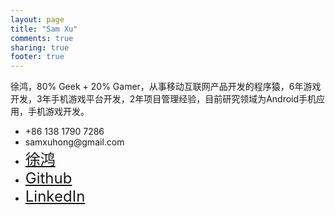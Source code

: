 ```yaml
---
layout: page
title: "Sam Xu"
comments: true
sharing: true
footer: true
---
```

<p>徐鸿，80% Geek + 20% Gamer，从事移动互联网产品开发的程序猿，6年游戏开发，3年手机游戏平台开发，2年项目管理经验，目前研究领域为Android手机应用，手机游戏开发。</p>

<ul>
	<li><span id="ft_mobile" style="font-size:26px"></span>+86 138 1790 7286</li>
	<li><span id="ft_email" style="font-size:26px"></span>samxuhong@gmail.com</li>
	<li><a href="http://weibo.com/111030999" target="_blank" style="font-size:24px"><span id="ft_weibo"></span>徐鸿</a></li>
	<li><a href="http://github.com/lxmxhh" target="_blank" style="font-size:24px"><span id="ft_git_svg"></span>Github</a></li>
	<li><a href="http://www.linkedin.com/pub/sam-xu/14/758/779" target="_blank" style="font-size:24px"><span id="ft_linkedin"></span>LinkedIn</a></li>
</ul>
<script type="text/javascript" src="/javascripts/raphael-min.js" charset="utf-8"></script>
<script type="text/javascript" src="/javascripts/aboutme.js" charset="utf-8"></script>

